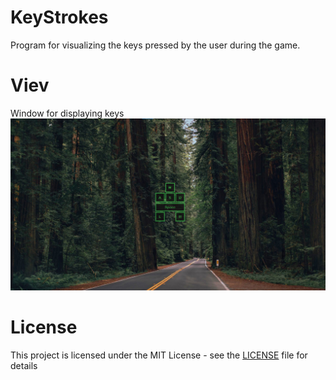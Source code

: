 # KeyStrokes
Program for visualizing the keys pressed by the user during the game.

# Viev
Window for displaying keys
![alt text](https://raw.githubusercontent.com/DeniedAccessLife/KeyStrokes/master/viev.png)

# License
This project is licensed under the MIT License - see the [LICENSE](LICENSE) file for details

